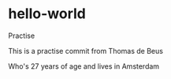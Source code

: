 # hello-world
Practise

<p>This is a practise commit from Thomas de Beus<p/>
Who's 27 years of age and lives in Amsterdam
